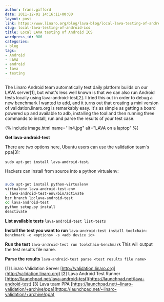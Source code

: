 ```yaml
---
author: frans.gifford
date: 2011-12-01 14:16:11+00:00
layout: post
link: https://www.linaro.org/blog/lava-blog/local-lava-testing-of-android-ics/
slug: local-lava-testing-of-android-ics
title: Local LAVA testing of Android ICS
wordpress_id: 986
categories:
- blog
tags:
- Android
- LAVA
- android
- lava
- testing
---
```


The Linaro Android team automatically test daily platform builds on our LAVA server[1], but what's less well known is that we can also run Android tests locally using lava-android-test[2]. I tried this out in order to debug a new benchmark I wanted to add, and it turns out that creating a mini version of validation.linaro.org is remarkably easy. It's as simple as getting a board powered up and available to adb, installing the tool and then running three commands to install, run and parse the results of your test case.

{% include image.html name="lin4.jpg" alt="LAVA on a laptop" %}

**Get lava-android-test**

There are two options here, Ubuntu users can use the validation team's ppa[3]:

`sudo apt-get install lava-android-test`.


Hackers can install from source into a python virtualenv:

```bash

sudo apt-get install python-virtualenv
virtualenv lava-android-test-env
. lava-android-test-env/bin/activate
bzr branch lp:lava-android-test
cd lava-android-test
python setup.py install
deactivate

```

**List available tests**
`lava-android-test list-tests`

**Install the test you want to run**
`lava-android-test install toolchain-benchmark -o <options> -s <adb device id>`

**Run the test**
`lava-android-test run toolchain-benchmark`
This will output the test results file name.

**Parse the results**
`lava-android-test parse <test results file name>`

[1] Linaro Validation Server [http://validation.linaro.org](http://validation.linaro.org)
[2] Lava Android Test Runner [https://launchpad.net/lava-android-test](https://launchpad.net/lava-android-test)
[3] Lava team PPA [https://launchpad.net/~linaro-validation/+archive/ppa](https://launchpad.net/~linaro-validation/+archive/ppa)
